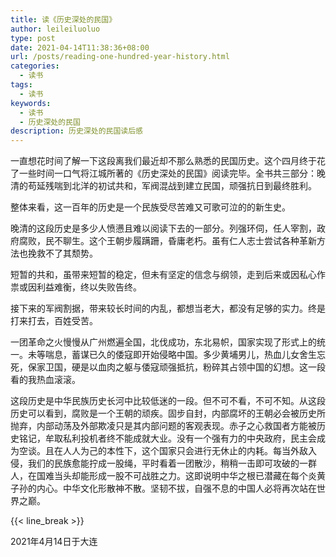 ```yaml
---
title: 读《历史深处的民国》
author: leileiluoluo
type: post
date: 2021-04-14T11:38:36+08:00
url: /posts/reading-one-hundred-year-history.html
categories:
  - 读书
tags:
  - 读书
keywords:
  - 读书
  - 历史深处的民国
description: 历史深处的民国读后感
---
```

一直想花时间了解一下这段离我们最近却不那么熟悉的民国历史。这个四月终于花了一些时间一口气将江城所著的《历史深处的民国》阅读完毕。全书共三部分：晚清的苟延残喘到北洋的初试共和，军阀混战到建立民国，顽强抗日到最终胜利。

整体来看，这一百年的历史是一个民族受尽苦难又可歌可泣的的新生史。

晚清的这段历史是多少人愤懑且难以阅读下去的一部分。列强环伺，任人宰割，政府腐败，民不聊生。这个王朝步履蹒跚，昏庸老朽。虽有仁人志士尝试各种革新方法也挽救不了其颓势。

短暂的共和，虽带来短暂的稳定，但未有坚定的信念与纲领，走到后来或因私心作祟或因利益难衡，终以失败告终。

接下来的军阀割据，带来较长时间的内乱，都想当老大，都没有足够的实力。终是打来打去，百姓受苦。

一团革命之火慢慢从广州燃遍全国，北伐成功，东北易帜，国家实现了形式上的统一。未等喘息，蓄谋已久的倭寇即开始侵略中国。多少黄埔男儿，热血儿女舍生忘死，保家卫国，硬是以血肉之躯与倭寇顽强抵抗，粉碎其占领中国的幻想。这一段看的我热血滚滚。

这段历史是中华民族历史长河中比较低迷的一段。但不可不看，不可不知。从这段历史可以看到，腐败是一个王朝的顽疾。固步自封，内部腐坏的王朝必会被历史所抛弃，内部动荡及外部欺凌只是其内部问题的客观表现。赤子之心救国者方能被历史铭记，牟取私利投机者终不能成就大业。没有一个强有力的中央政府，民主会成为空谈。且在人人为己的本性下，这个国家只会进行无休止的内耗。每当外敌入侵，我们的民族愈能拧成一股绳，平时看着一团散沙，稍稍一击即可攻破的一群人，在国难当头却能形成一股不可战胜之力。这即说明中华之根已潜藏在每个炎黄子孙的内心。中华文化形散神不散。坚韧不拔，自强不息的中国人必将再次站在世界之巅。

{{< line_break >}}

2021年4月14日于大连
